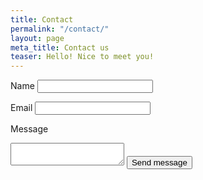 ```yaml
---
title: Contact
permalink: "/contact/"
layout: page
meta_title: Contact us
teaser: Hello! Nice to meet you!
---
```


<form action="https://getsimpleform.com/messages?form_api_token=f32825134b2ff759f3aef85d548cf4e6" method="post">
  <!-- the redirect_to is optional, the form will redirect to the referrer on submission -->
  <input type='hidden' name='redirect_to' value='http://thesweet.kitchen/thank-you' />
  <!-- all your input fields here.... -->
  Name
  <input type='text' name='name' required />

  Email
  <input type='email' name='email' required/>

  Message
  <textarea name="message" required></textarea>

  <input type='submit' value='Send message' />
</form>
